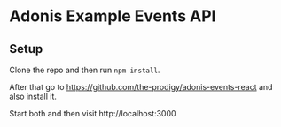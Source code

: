 # Adonis Example Events API

## Setup

Clone the repo and then run `npm install`.

After that go to https://github.com/the-prodigy/adonis-events-react and also install it. 

Start both and then visit http://localhost:3000
